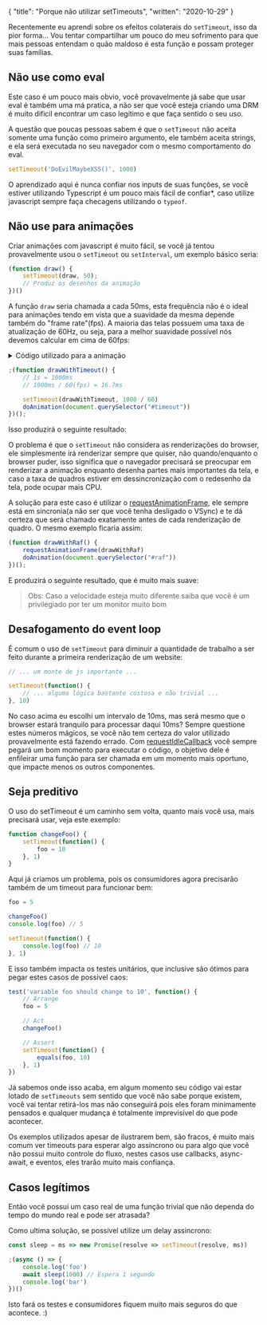 {
    "title": "Porque não utilizar setTimeouts",
    "written": "2020-10-29"
}

Recentemente eu aprendi sobre os efeitos colaterais do `setTimeout`, isso da pior forma... Vou tentar compartilhar um pouco do meu sofrimento para que mais pessoas entendam o quão maldoso é esta função e possam proteger suas famílias. 

## Não use como eval

Este caso é um pouco mais obvio, você provavelmente já sabe que usar eval é também uma má pratica, a não ser que você esteja criando uma DRM é muito dificil encontrar um caso legítimo e que faça sentido o seu uso.

A questão que poucas pessoas sabem é que o `setTimeout` não aceita somente uma função como primeiro argumento, ele também aceita strings, e ela será executada no seu navegador com o mesmo comportamento do eval.

```js
setTimeout('DoEvilMaybeXSS()', 1000)
```

O aprendizado aqui é nunca confiar nos inputs de suas funções, se você estiver utilizando Typescript é um pouco mais fácil de confiar*, caso utilize javascript sempre faça checagens utilizando o `typeof`.

## Não use para animações

Criar animações com javascript é muito fácil, se você já tentou provavelmente usou o `setTimeout` ou `setInterval`, um exemplo básico seria:

```js
(function draw() {
    setTimeout(draw, 50);
    // Produz os desenhos da animação
})()
```

A função `draw` seria chamada a cada 50ms, esta frequência não é o ideal para animações tendo em vista que a suavidade da mesma depende também do "frame rate"(fps). A maioria das telas possuem uma taxa de atualização de 60Hz, ou seja, para a melhor suavidade possível nós devemos calcular em cima de 60fps:

<details>
<summary>Código utilizado para a animação</summary>
<p>

```js
let tick = 0;
function doAnimation(canvas, advance){
    const ctx = canvas.getContext("2d")

    tick += advance;
    tick %= canvas.width

    ctx.clearRect(0, 0, canvas.width, canvas.height); 
    ctx.fillRect(tick, 0, 10, canvas.height)
}
```

</p>
</details>  


```js
;(function drawWithTimeout() {
    // 1s = 1000ms
    // 1000ms / 60(fps) = 16.7ms

    setTimeout(drawWithTimeout, 1000 / 60)
    doAnimation(document.querySelector("#timeout"))
})();
```

Isso produzirá o seguinte resultado:

<canvas id="timeout" style="width:100%;height:100px"></canvas>
<script>
{
    let tick = 0;
    function doAnimation(canvas, advance){
        const ctx = canvas.getContext("2d")
        tick += advance;
        tick %= canvas.width
        ctx.clearRect(0, 0, canvas.width, canvas.height); 
        ctx.fillRect(tick, 0, 10, canvas.height)
    }
    let lastTime = 0
    ;(function drawWithTimeout() {
        setTimeout(drawWithTimeout, 1000 / 60)
        doAnimation(document.querySelector("#timeout"), 1)
    })()
}
</script>

O problema é que o `setTimeout` não considera as renderizações do browser, ele simplesmente irá renderizar sempre que quiser, não quando/enquanto o browser puder, isso significa que o navegador precisará se preocupar em renderizar a animação enquanto desenha partes mais importantes da tela, e caso a taxa de quadros estiver em dessincronização com o redesenho da tela, pode ocupar mais CPU.

A solução para este caso é utilizar o [requestAnimationFrame](https://developer.mozilla.org/pt-BR/docs/Web/API/Window/requestAnimationFrame), ele sempre está em sincronia(a não ser que você tenha desligado o VSync) e te dá certeza que será chamado exatamente antes de cada renderização de quadro. O mesmo exemplo ficaria assim:

```js
(function drawWithRaf() {
    requestAnimationFrame(drawWithRaf)
    doAnimation(document.querySelector("#raf"))
})();
```

E produzirá o seguinte resultado, que é muito mais suave:

<canvas id="raf" style="width:100%;height:100px"></canvas>
<script>
{
    let tick = 0;
    function doAnimation(canvas, advance){
        const ctx = canvas.getContext("2d")
        tick += advance;
        tick %= canvas.width
        ctx.clearRect(0, 0, canvas.width, canvas.height); 
        ctx.fillRect(tick, 0, 10, canvas.height)
    }
    ;(function drawWithRaf() {
        requestAnimationFrame(drawWithRaf)
        doAnimation(document.querySelector("#raf"), 1)
    })()
}
</script>

> Obs: Caso a velocidade esteja muito diferente saiba que você é um privilegiado por ter um monitor muito bom

## Desafogamento do event loop

É comum o uso de `setTimeout` para diminuir a quantidade de trabalho a ser feito durante a primeira renderização de um website:

```js
// ... um monte de js importante ...

setTimeout(function() {
    // ... alguma lógica bastante custosa e não trivial ...
}, 10)
```

No caso acima eu escolhi um intervalo de 10ms, mas será mesmo que o browser estará tranquilo para processar daqui 10ms? Sempre questione estes números mágicos, se você não tem certeza do valor utilizado provavelmente está fazendo errado. Com [requestIdleCallback](https://developer.mozilla.org/pt-BR/docs/Web/API/Window/requestIdleCallback) você sempre pegará um bom momento para executar o código, o objetivo dele é enfileirar uma função para ser chamada em um momento mais oportuno, que impacte menos os outros componentes.

## Seja preditivo

O uso do setTimeout é um caminho sem volta, quanto mais você usa, mais precisará usar, veja este exemplo:

```js
function changeFoo() {
    setTimeout(function() {
        foo = 10
    }, 1)
}
```

Aqui já criamos um problema, pois os consumidores agora precisarão também de um timeout para funcionar bem:

```js
foo = 5

changeFoo()
console.log(foo) // 5

setTimeout(function() {
    console.log(foo) // 10
}, 1)
```

E isso também impacta os testes unitários, que inclusive são ótimos para pegar estes casos de possivel caos:

```js
test('variable foo should change to 10', function() {
    // Arrange
    foo = 5

    // Act
    changeFoo()

    // Assert
    setTimeout(function() {
        equals(foo, 10)
    }, 1)
})
```

Já sabemos onde isso acaba, em algum momento seu código vai estar lotado de `setTimeouts` sem sentido que você não sabe porque existem, você vai tentar retirá-los mas não conseguirá pois eles foram minimamente pensados e qualquer mudança é totalmente imprevisível do que pode acontecer.

Os exemplos utilizados apesar de ilustrarem bem, são fracos, é muito mais comum ver timeouts para esperar algo assíncrono ou para algo que você não possui muito controle do fluxo, nestes casos use callbacks, async-await, e eventos, eles trarão muito mais confiança.

## Casos legítimos

Então você possui um caso real de uma função trivial que não dependa do tempo do mundo real e pode ser atrasada?

Como ultima solução, se possível utilize um delay assincrono:

```js
const sleep = ms => new Promise(resolve => setTimeout(resolve, ms))

;(async () => {
    console.log('foo')
    await sleep(1000) // Espera 1 segundo
    console.log('bar')
})()
```

Isto fará os testes e consumidores fiquem muito mais seguros do que acontece. :)